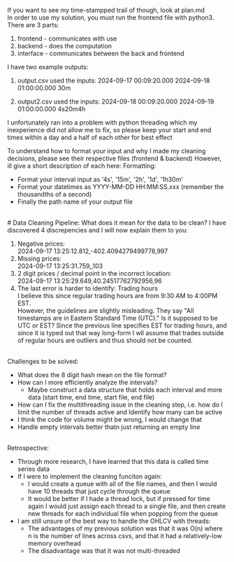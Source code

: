 If you want to see my time-stampped trail of though, look at plan.md
<br>
In order to use my solution, you must run the frontend file with python3.
There are 3 parts:
1. frontend - communicates with use
2. backend - does the computation
3. interface - communicates between the back and frontend

I have two example outputs:
1. output.csv
used the inputs:
2024-09-17 00:09:20.000
2024-09-18 01:00:00.000
30m

2. output2.csv
used the inputs:
2024-09-18 00:09:20.000
2024-09-19 01:00:00.000
4s20m4h

I unfortunately ran into a problem with python threading which my inexperience did not allow me to fix,
so please keep your start and end times within a day and a half of each other for best effect

To understand how to format your input and why I made my cleaning decisions, please see their respective files (frontend & backend)
However, ill give a short description of each here:
Formatting:
- Format your interval input as '4s', '15m', '2h', '1d', '1h30m'
- Format your datetimes as YYYY-MM-DD HH:MM:SS.xxx (remember the thousandths of a second)
- Finally the path name of your output file
<br>
# Data Cleaning Pipeline:
What does it mean for the data to be clean? I have discovered 4 discrepencies and I will now explain them to you:
<ol> 
<li> Negative prices: <br>2024-09-17 13:25:12.812,-402.4094279499778,997 </li>
<li> Missing prices: <br>2024-09-17 13:25:31.759,,103 </li>
<li> 2 digit prices / decimal point in the incorrect location: <br>2024-09-17 13:25:29.649,40.24517762792956,96 </li>
<li> The last error is harder to identify: Trading hours <br>
   I believe this since regular trading hours are from 9:30 AM to 4:00PM EST. <br>
   However, the guidelines are slightly misleading.
   They say "All timestamps are in Eastern Standard Time (UTC)."
   Is it supposed to be UTC or EST?
   Since the previous line specifies EST for trading hours, and since it is typed out that way long-form
   I wll assume that trades outside of regular hours are outliers and thus should not be counted.
</li>
</ol>

<br>
Challenges to be solved:
<ul>
<li>What does the 8 digit hash mean on the file format?</li> 
<li> How can I more efficiently analyze the intervals?
     <ul>
     <li>Maybe construct a data structure that holds each interval and more data (start time, end time, start file, end file)</li>
     </ul>
</li>
<li>How can I fix the multithreading issue in the cleaning step, i.e. how do I limit the number of threads active and Identify how many can be active </li>
<li>I think the code for volume might be wrong, I would change that </li> 
<li>Handle empty intervals better thatn just returning an empty line</li>
</ul>
<br>
Retrospective:
<ul>
<li>Through more research, I have learned that this data is called time series data</li>
<li> If I were to implement the cleaning funciton again:
     <ul>
     <li>I would create a queue with all of the file names, and then I would have 10 threads that just cycle through the queue</li>
     <li>It would be better if I hade a thread lock, but if pressed for time again I would just assign each thread to a single file, and then create new threads for each individual file when popping from the queue</li>
     </ul>
</li>
<li> I am still unsure of the best way to handle the OHLCV with threads:
     <ul>
     <li> The advantages of my previous solution was that it was O(n) where n is the number of lines across csvs, and that it had a relatively-low memory overhead</li>
     <li> The disadvantage was that it was not multi-threaded</li>
     </ul>
</li>
</ul>
